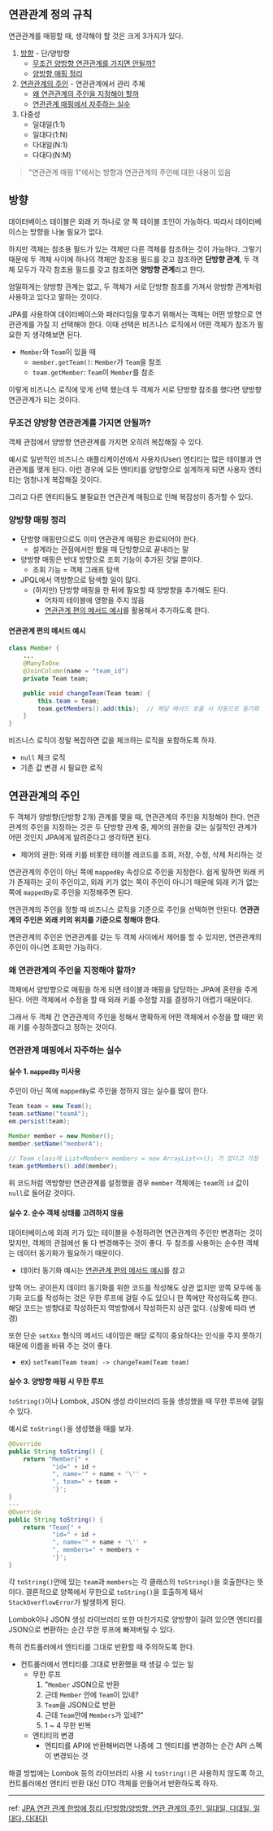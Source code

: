 ## 연관관계 정의 규칙

연관관계를 매핑할 때, 생각해야 할 것은 크게 3가지가 있다.

1. [방향](#방향) - 단/양방향
	- [무조건 양방향 연관관계를 가지면 안될까?](#무조건-양방향-연관관계를-가지면-안될까)
	- [양방향 매핑 정리](#양방향-매핑-정리)
2. [연관관계의 주인](#연관관계의-주인) - 연관관계에서 관리 주체
	- [왜 연관관계의 주인을 지정해야 할까](#왜-연관관계의-주인을-지정해야-할까)
	- [연관관계 매핑에서 자주하는 실수](#연관관계-매핑에서-자주하는-실수)
3. 다중성
	- 일대일(1:1)
	- 일대다(1:N)
	- 다대일(N:1)
	- 다대다(N:M)

> "연관관계 매핑 1"에서는 방향과 연관관계의 주인에 대한 내용이 있음


## 방향

데이터베이스 테이블은 외래 키 하나로 양 쪽 테이블 조인이 가능하다. 따라서 데이터베이스는 방향을 나눌 필요가 없다. 

하지만 객체는 참조용 필드가 있는 객체만 다른 객체를 참조하는 것이 가능하다. 그렇기 때문에 두 객체 사이에 하나의 객체만 참조용 필드를 갖고 참조하면 **단방향 관계**, 두 객체 모두가 각각 참조용 필드를 갖고 참조하면 **양방향 관계**라고 한다.

엄밀하게는 양방향 관계는 없고, 두 객체가 서로 단방향 참조를 가져서 양방향 관계처럼 사용하고 있다고 말하는 것이다.

JPA를 사용하여 데이터베이스와 패러다임을 맞추기 위해서는 객체는 어떤 방향으로 연관관계를 가질 지 선택해야 한다. 이때 선택은 비즈니스 로직에서 어떤 객체가 참조가 필요한 지 생각해보면 된다.

- `Member`와 `Team`이 있을 때
	- `member.getTeam()`: `Member`가 `Team`을 참조
	- `team.getMember`: `Team`이 `Member`를 참조

이렇게 비즈니스 로직에 맞게 선택 했는데 두 객체가 서로 단방향 참조를 했다면 양방향 연관관계가 되는 것이다.

### 무조건 양방향 연관관계를 가지면 안될까?

객체 관점에서 양방향 연관관계를 가지면 오히려 복잡해질 수 있다.

예시로 일반적인 비즈니스 애플리케이션에서 사용자(User) 엔티티는 많은 테이블과 연관관계를 맺게 된다. 이런 경우에 모든 엔티티를 양방향으로 설계하게 되면 사용자 엔티티는 엄청나게 복잡해질 것이다.

그리고 다른 엔티티들도 불필요한 연관관계 매핑으로 인해 복잡성이 증가할 수 있다.

### 양방향 매핑 정리

- 단방향 매핑만으로도 이미 연관관계 매핑은 완료되어야 한다.
	- 설계라는 관점에서만 봤을 때 단방향으로 끝내라는 말
- 양방향 매핑은 반대 방향으로 조회 기능이 추가된 것일 뿐이다.
	- 조회 기능 = 객체 그래프 탐색
- JPQL에서 역방향으로 탐색할 일이 많다.
	- (하지만) 단방향 매핑을 한 뒤에 필요할 때 양방향을 추가해도 된다. 
		- 어차피 테이블에 영향을 주지 않음
		- [연관관계 편의 메서드 예시](#연관관계-편의-메서드-예시)를 활용해서 추가하도록 한다.

#### 연관관계 편의 메서드 예시

```java
class Member {
	...
	@ManyToOne
	@JoinColumn(name = "team_id")
	private Team team;

	public void changeTeam(Team team) {
		this.team = team;
		team.getMembers().add(this);  // 해당 메서드 호출 시 자동으로 동기화
	}
}
```

비즈니스 로직이 정말 복잡하면 값을 체크하는 로직을 포함하도록 하자.
- `null` 체크 로직
- 기존 값 변경 시 필요한 로직 

## 연관관계의 주인

두 객체가 양방향(단방향 2개) 관계를 맺을 때, 연관관계의 주인을 지정해야 한다. 연관관계의 주인을 지정하는 것은 두 단방향 관계 중, 제어의 권한을 갖는 실질적인 관계가 어떤 것인지 JPA에게 알려준다고 생각하면 된다. 
- 제어의 권한: 외래 키를 비롯한 테이블 레코드를 조회, 저장, 수정, 삭제 처리하는 것

연관관계의 주인이 아닌 쪽에 `mappedBy` 속성으로 주인을 지정한다. 쉽게 말하면 외래 키가 존재하는 곳이 주인이고, 외래 키가 없는 쪽이 주인이 아니기 때문에 외래 키가 없는 쪽에 `mappedBy`로 주인을 지정해주면 된다.

연관관계의 주인을 정할 때 비즈니스 로직을 기준으로 주인을 선택하면 안된다. **연관관계의 주인은 외래 키의 위치를 기준으로 정해야 한다.**

연관관계의 주인은 연관관계를 갖는 두 객체 사이에서 제어를 할 수 있지만, 연관관계의 주인이 아니면 조회만 가능하다.


### 왜 연관관계의 주인을 지정해야 할까?

객체에서 양방향으로 매핑을 하게 되면 테이블과 매핑을 담당하는 JPA에 혼란을 주게 된다. 어떤 객체에서 수정을 할 때 외래 키를 수정할 지를 결정하기 어렵기 때문이다.

그래서 두 객체 간 연관관계의 주인을 정해서 명확하게 어떤 객체에서 수정을 할 때만 외래 키를 수정하겠다고 정하는 것이다.


### 연관관계 매핑에서 자주하는 실수

#### 실수 1. `mappedBy` 미사용

주인이 아닌 쪽에 `mappedBy`로 주인을 정하지 않는 실수를 많이 한다.

```java
Team team = new Team();
team.setName("teamA");
em.persist(team);

Member member = new Member();
member.setName("memberA");

// Team class에 List<Member> members = new ArrayList<>(); 가 있다고 가정
team.getMembers().add(member);
```

위 코드처럼 역방향만 연관관계를 설정했을 경우 `member` 객체에는 `team`의 `id` 값이 `null`로 들어갈 것이다. 


#### 실수 2. 순수 객체 상태를 고려하지 않음

데이터베이스에 외래 키가 있는 테이블을 수정하려면 연관관계의 주인만 변경하는 것이 맞지만, 객체의 관점에선 둘 다 변경해주는 것이 좋다. 두 참조를 사용하는 순수한 객체는 데이터 동기화가 필요하기 때문이다.
- 데이터 동기화 예시는 [연관관계 편의 메서드 예시](#연관관계-편의-메서드-예시)를 참고

양쪽 어느 곳이든지 데이터 동기화를 위한 코드를 작성해도 상관 없지만 양쪽 모두에 동기화 코드를 작성하는 것은 무한 루프에 걸릴 수도 있으니 한 쪽에만 작성하도록 한다. 해당 코드는 방향대로 작성하든지 역방향에서 작성하든지 상관 없다. (상황에 따라 변경)

또한 단순 `setXxx` 형식의 메서드 네이밍은 해당 로직이 중요하다는 인식을 주지 못하기 때문에 이름을 바꿔 주는 것이 좋다.
- ex) `setTeam(Team team) -> changeTeam(Team team)`


#### 실수 3. 양방향 매핑 시 무한 루프

`toString()`이나 Lombok, JSON 생성 라이브러리 등을 생성했을 때 무한 루프에 걸릴 수 있다.

예시로 `toString()`을 생성했을 때를 보자.

```java
@Override  
public String toString() {  
    return "Member{" +  
            "id=" + id +  
            ", name='" + name + '\'' +  
            ", team=" + team +  
            '}';  
}
---
@Override  
public String toString() {  
    return "Team{" +  
            "id=" + id +  
            ", name='" + name + '\'' +  
            ", members=" + members +  
            '}';  
}
```

각 `toString()`안에 있는 `team`과 `members`는 각 클래스의 `toString()`을 호출한다는 뜻이다. 결론적으로 양쪽에서 무한으로 `toString()`을 호출하게 돼서 `StackOverflowError`가 발생하게 된다.

Lombok이나 JSON 생성 라이브러리 또한 마찬가지로 양방향이 걸려 있으면 엔티티를 JSON으로 변환하는 순간 무한 루프에 빠져버릴 수 있다. 

특히 컨트롤러에서 엔티티를 그대로 반환할 때 주의하도록 한다.

- 컨트롤러에서 엔티티를 그대로 반환했을 때 생길 수 있는 일
	- 무한 루프
		1. "`Member` JSON으로 반환
		2. 근데 `Member` 안에 `Team`이 있네?
		3. `Team`을 JSON으로 반환
		4. 근데 `Team`안에 `Members`가 있네?"
		5. 1 ~ 4 무한 반복
	- 엔티티의 변경
		- 엔티티를 API에 반환해버리면 나중에 그 엔티티를 변경하는 순간 API 스펙이 변경되는 것

해결 방법에는 Lombok 등의 라이브러리 사용 시 `toString()`은 사용하지 않도록 하고, 컨트롤러에선 엔티티 반환 대신 DTO 객체를 만들어서 반환하도록 하자.


---

ref: [JPA 연관 관계 한방에 정리 (단방향/양방향, 연관 관계의 주인, 일대일, 다대일, 일대다, 다대다)](https://jeong-pro.tistory.com/231)

